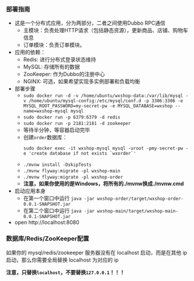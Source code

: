 ### 部署指南

- 这是一个分布式应用，分为两部分，二者之间使用Dubbo RPC通信
    - 主模块：负责处理HTTP请求（包括静态资源），更新商品、店铺、购物车信息
    - 订单模块：负责订单模块。
- 应用的依赖：
    - Redis: 进行分布式登录状态维持
    - MySQL: 存储所有的数据
    - ZooKeeper: 作为Dubbo的注册中心
    - NGINX: 可选，如果希望实现多实例部署和负载均衡
- 部署步骤
    - `sudo docker run -d -v /home/ubuntu/wxshop-data:/var/lib/mysql -v /home/ubuntu/mysql-config:/etc/mysql/conf.d -p 3306:3306 -e MYSQL_ROOT_PASSWORD=my-secret-pw -e MYSQL_DATABASE=wxshop --name=wxshop-mysql mysql`
    - `sudo docker run -p 6379:6379 -d redis`
    - `sudo docker run -p 2181:2181 -d zookeeper`
    - 等待半分钟，等容器启动完毕
    - 创建`order`数据库：
      ```
      sudo docker exec -it wxshop-mysql mysql -uroot -pmy-secret-pw -e 'create database if not exists `wxorder`'
      ```
    - `./mvnw install -DskipTests`
    - `./mvnw flyway:migrate -pl wxshop-main`
    - `./mvnw flyway:migrate -pl wxshop-order`
    - **注意，如果你使用的是Windows，将所有的./mvnw换成./mvnw.cmd**
- 启动应用本身
    - 在第一个窗口中运行 `java -jar wxshop-order/target/wxshop-order-0.0.1-SNAPSHOT.jar`
    - 在第二个窗口中运行 `java -jar wxshop-main/target/wxshop-main-0.0.1-SNAPSHOT.jar`
- open http://localhost:8080

### 数据库/Redis/ZooKeeper配置

如果你的 mysql/redis/zookeeper 服务器没有在 localhost 启动，而是在其他 ip 启动，那么你需要全局替换 localhost 为对应的 ip

**注意，只替换`localhost`，不要替换`127.0.0.1`！！！**

